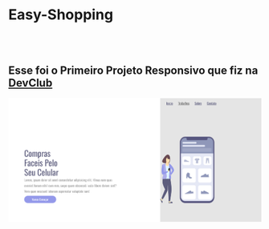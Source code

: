 <h1>Easy-Shopping</h1>
<br>
<br>
<h2>Esse foi o Primeiro Projeto Responsivo que fiz na <a href="https://rodolfomori.com.br/devclub-comercial"/>DevClub</a></h2>

<img src="https://raw.githubusercontent.com/RafaPires-web/Easy-Shopping/2232b78ecd38f2ce373993390f93833fd96ac7b1/Img/Desktop.png">
